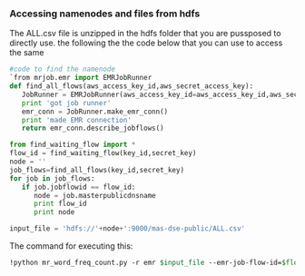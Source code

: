 ### Accessing namenodes and files from hdfs ###

The ALL.csv file is unzipped in the hdfs folder that you are pussposed to directly use. 
the following the the code below that you can use to access the same

```python
#code to find the namenode 
`from mrjob.emr import EMRJobRunner
def find_all_flows(aws_access_key_id,aws_secret_access_key):
   JobRunner = EMRJobRunner(aws_access_key_id=aws_access_key_id,aws_secret_access_key=aws_secret_access_key)
   print 'got job runner'
   emr_conn = JobRunner.make_emr_conn()
   print 'made EMR connection'
   return emr_conn.describe_jobflows()

from find_waiting_flow import *
flow_id = find_waiting_flow(key_id,secret_key)
node = ''
job_flows=find_all_flows(key_id,secret_key)
for job in job_flows:
   if job.jobflowid == flow_id:
      node = job.masterpublicdnsname
      print flow_id
      print node

input_file = 'hdfs://'+node+':9000/mas-dse-public/ALL.csv'
``` 

The command for executing this:

```csh
!python mr_word_freq_count.py -r emr $input_file --emr-job-flow-id=$flow_id --output-dir=$output_dir  > counts_emr.txt
```
